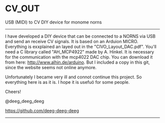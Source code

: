 # CV_OUT
USB (MIDI) to CV DIY device for monome norns

-----------------------------------------

I have developed a DIY device that can be connected to a NORNS via USB and send an receive CV signals. It is based on an Arduion MICRO. Everything is exxplained an layed out in the "CIVO_Layout_DAC.pdf". You'll need a C library called "AH_MCP4922" made by A. Hinkel. 
It is necessary for the communication with the mcp4022 DAC chip. You can download it from here: http://www.alhin.de/arduino. But I included a copy in this git, since the website seems not online anymore.


Unfortunately I became very ill and connot continue this project. So everything here is as it is. I hope it is usefuö for some people.

Cheers!


@deeg_deeg_deeg

https://github.com/deeg-deeg-deeg

-----------------------------------------
